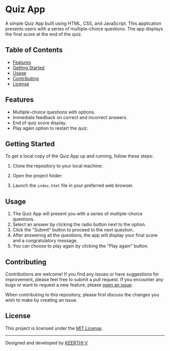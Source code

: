 # Quiz App

A simple Quiz App built using HTML, CSS, and JavaScript. This application presents users with a series of multiple-choice questions. The app displays the final score at the end of the quiz.

## Table of Contents

- [Features](#features)
- [Getting Started](#getting-started)
- [Usage](#usage)
- [Contributing](#contributing)
- [License](#license)


## Features

- Multiple-choice questions with options.
- Immediate feedback on correct and incorrect answers.
- End of quiz score display.
- Play again option to restart the quiz.

## Getting Started

To get a local copy of the Quiz App up and running, follow these steps:

1. Clone the repository to your local machine:

2. Open the project folder:

3. Launch the `index.html` file in your preferred web browser.

## Usage

1. The Quiz App will present you with a series of multiple-choice questions.
2. Select an answer by clicking the radio button next to the option.
3. Click the "Submit" button to proceed to the next question..
4. After answering all the questions, the app will display your final score and a congratulatory message.
5. You can choose to play again by clicking the "Play again" button.

## Contributing

Contributions are welcome! If you find any issues or have suggestions for improvement, please feel free to submit a pull request. If you encounter any bugs or want to request a new feature, please [open an issue](https://github.com/keerthivv/Quiz_App/issues).

When contributing to this repository, please first discuss the changes you wish to make by creating an issue.

## License

This project is licensed under the [MIT License](LICENSE).

---

Designed and developed by [KEERTHI V](https://github.com/keerthivv) 



